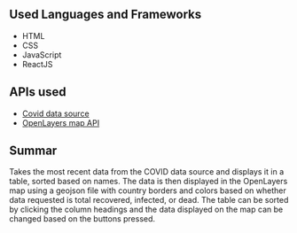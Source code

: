 ## Used Languages and Frameworks
- HTML
- CSS
- JavaScript
- ReactJS

## APIs used
- [Covid data source](https://api.covid19api.com/summary)
- [OpenLayers map API](https://openlayers.org/)

## Summar
Takes the most recent data from the COVID data source and displays it in a table, sorted based on names. The data is then displayed in the OpenLayers map using a geojson file with country borders and colors based on whether data requested is total recovered, infected, or dead. The table can be sorted by clicking the column headings and the data displayed on the map can be changed based on the buttons pressed.
